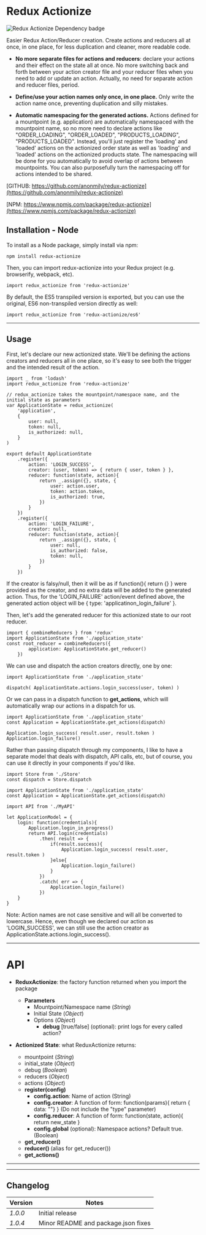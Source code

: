 Redux Actionize
====================
![Redux Actionize Dependency badge](https://david-dm.org/anonmily/redux-actionize.svg)

Easier Redux Action/Reducer creation. Create actions and reducers all at once, in one place, for less duplication and cleaner, more readable code. 

* **No more separate files for actions and reducers**: declare your actions and their effect on the state all at once. No more switching back and forth between your action creator file and your reducer files when you need to add or update an action. Actually, no need for separate action and reducer files, period.

* **Define/use your action names only once, in one place.** Only write the action name once, preventing duplication and silly mistakes.

* **Automatic namespacing for the generated actions.** Actions defined for a mountpoint (e.g. application) are automatically namespaced with the mountpoint name, so no more need to declare actions like "ORDER_LOADING", "ORDER_LOADED", "PRODUCTS_LOADING", "PRODUCTS_LOADED". Instead, you'll just register the 'loading' and 'loaded' actions on the actionized order state as well as 'loading' and 'loaded' actions on the actionized products state. The namespacing will be done for you automatically to avoid overlap of actions between mountpoints. You can also purposefully turn the namespacing off for actions intended to be shared.

[GITHUB:	https://github.com/anonmily/redux-actionize](https://github.com/anonmily/redux-actionize)

[NPM:		https://www.npmjs.com/package/redux-actionize](https://www.npmjs.com/package/redux-actionize)

## Installation - Node
To install as a Node package, simply install via npm:

	npm install redux-actionize

Then, you can import redux-actionize into your Redux project (e.g. browserify, webpack, etc).

	import redux_actionize from 'redux-actionize'

By default, the ES5 transpiled version is exported, but you can use the original, ES6 non-transpiled version directly as well:

	import redux_actionize from 'redux-actionize/es6'


--------------------------------------

## Usage

First, let's declare our new actionized state. We'll be defining the actions creators and reducers all in one place, so it's easy to see both the trigger and the intended result of the action.

	import _ from 'lodash'
	import redux_actionize from 'redux-actionize'
	
	// redux_actionize takes the mountpoint/namespace name, and the initial state as parameters
	var ApplicationState = redux_actionize(
		'application', 
		{
			user: null,
			token: null,
			is_authorized: null,
		}
	)

	export default ApplicationState
		.register({
			action: 'LOGIN_SUCCESS',
			creator: (user, token) => { return { user, token } },
			reducer: function(state, action){
				return _.assign({}, state, {
					user: action.user,
					token: action.token,
					is_authorized: true,
				})
			}
		})
		.register({
			action: 'LOGIN_FAILURE',
			creator: null,
			reducer: function(state, action){
				return _.assign({}, state, {
					user: null,
					is_authorized: false,
					token: null,
				})
			}
		})

If the creator is falsy/null, then it will be as if function(){ return {} } were provided as the creator, and no extra data will be added to the generated action. Thus, for the 'LOGIN_FAILURE' action/event defined above, the generated action object will be { type: 'applicatinon_login_failure' }.

Then, let's add the generated reducer for this actionized state to our root reducer.

	import { combineReducers } from 'redux'
	import ApplicationState from './application_state'
	const root_reducer = combineReducers({
			application: ApplicationState.get_reducer()
		})

We can use and dispatch the action creators directly, one by one:

	import ApplicationState from './application_state'
	
	dispatch( ApplicationState.actions.login_success(user, token) )


Or we can pass in a dispatch function to **get_actions**, which will automatically wrap our actions in a dispatch for us. 

	import ApplicationState from './application_state'
	const Application = ApplicationState.get_actions(dispatch)
    
	Application.login_success( result.user, result.token )
	Application.login_failure()

Rather than passing dispatch through my components, I like to have a separate model that deals with dispatch, API calls, etc, but of course, you can use it directly in your components if you'd like.

	import Store from './Store'
	const dispatch = Store.dispatch
	
	import ApplicationState from './application_state'
	const Application = ApplicationState.get_actions(dispatch)

	import API from './MyAPI'

	let ApplicationModel = {
		login: function(credentials){
			Application.login_in_progress()
			return API.login(credentials)
				.then( result => {
					if(result.success){
						Application.login_success( result.user, result.token )
					}else{
						Application.login_failure()
					}
				})
				.catch( err => {
					Application.login_failure()
				})
		}
	}

Note: Action names are not case sensitive and will all be converted to lowercase. Hence, even though we declared our action as 'LOGIN_SUCCESS', we can still use the action creator as ApplicationState.actions.login_success().

--------------------------------------

# API
* **ReduxActionize**: the factory function returned when you import the package
	+ **Parameters**
		- Mountpoint/Namespace name (*String*)
		- Initial State (*Object*)
		- Options (*Object*)
			* **debug** [true/false] (optional): print logs for every called action?
	
* **Actionized State**: what ReduxActionize returns:
	+ mountpoint (*String*)
	+ initial_state (*Object*)
	+ debug (*Boolean*)
	+ reducers (*Object*)
	+ actions (*Object*)
	+ **register(config)**
		* **config.action**: Name of action (String)
		* **config.creator**: A function of form: function(params){ return { data: ""} } (Do not include the "type" parameter)
		* **config.reducer**: A function of form: function(state, action){ return new_state }
		* **config.global** (optional): Namespace actions? Default true. (Boolean)
	+ **get_reducer()**
	+ **reducer()** (alias for get_reducer())
	+ **get_actions()**

--------------------------------------

---
## Changelog
| Version | Notes                                                                                                                                                                            |
|---------|----------------------------------------------------------------------------------------------------------------------------------------------------------------------------------|
| _1.0.0_   | Initial release |
| _1.0.4_   | Minor README and package.json fixes |